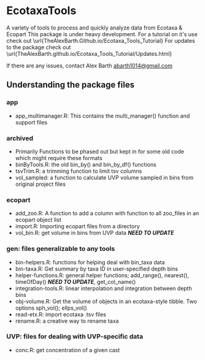 # EcotaxaTools
A variety of tools to process and quickly analyze data from Ecotaxa & Ecopart
This package is under heavy development. For a tutorial on it's use check out \url{TheAlexBarth.Github.io/Ecotaxa_Tools_Tutorial}
For updates to the package check out \url{TheAlexBarth.github.io/Ecotaxa_Tools_Tutorial/Updates.html}

If there are any issues, contact Alex Barth abarth1014@gmail.com

## Understanding the package files

### app
 - app_multimanager.R: This contains the multi_manager() function and support files

### archived
 - Primarily Functions to be phased out but kept in for some old code which might require these formats
 - binByTools.R: the old bin_by() and bin_by_df() functions
 - tsvTrim.R: a trimming function to limit tsv columns
 - vol_sampled: a function to calculate UVP volume sampled in bins from original project files

### ecopart
 - add_zoo.R: A function to add a column with function to all zoo_files in an ecopart object list
 - import.R: Importing ecopart files from a directory
 - vol_bin.R: get volume in bins from UVP data ***NEED TO UPDATE***

### gen: files generalizable to any tools
 - bin-helpers.R: functions for helping deal with bin_taxa data
 - bin-taxa.R: Get summary by taxa ID in user-specified depth bins
 - helper-functions.R: general helper functions; add_range(), nearest(), timeOfDay() ***NEED TO UPDATE***, get_col_name()
 - integration-tools.R: linear interpolation and integration between depth bins
 - obj-volume.R: Get the volume of objects in an ecotaxa-style tibble. Two options sph_vol(); ellps_vol()
 - read-etx.R: import ecotaxa .tsv files
 - rename.R: a creative way to rename taxa

### UVP: files for dealing with UVP-specific data
 - conc.R: get concentration of a given cast
